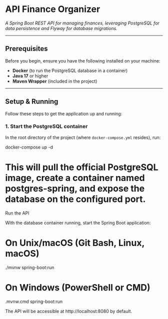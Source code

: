 # API Finance Organizer

_A Spring Boot REST API for managing finances, leveraging PostgreSQL for data persistence and Flyway for database migrations._

---

## Prerequisites

Before you begin, ensure you have the following installed on your machine:

- **Docker** (to run the PostgreSQL database in a container)  
- **Java 17** or higher  
- **Maven Wrapper** (included in the project)  

---

## Setup & Running

Follow these steps to get the application up and running:

### 1. Start the PostgreSQL container

In the root directory of the project (where `docker-compose.yml` resides), run:

docker-compose up -d


# This will pull the official PostgreSQL image, create a container named postgres-spring, and expose the database on the configured port.

Run the API

With the database container running, start the Spring Boot application:

# On Unix/macOS (Git Bash, Linux, macOS)
./mvnw spring-boot:run

# On Windows (PowerShell or CMD)
.mvnw.cmd spring-boot:run

The API will be accessible at http://localhost:8080 by default.
